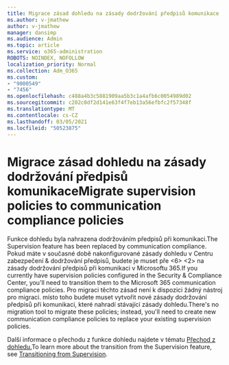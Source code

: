 ```yaml
---
title: Migrace zásad dohledu na zásady dodržování předpisů komunikace
ms.author: v-jmathew
author: v-jmathew
manager: dansimp
ms.audience: Admin
ms.topic: article
ms.service: o365-administration
ROBOTS: NOINDEX, NOFOLLOW
localization_priority: Normal
ms.collection: Adm_O365
ms.custom:
- "9000549"
- "7456"
ms.openlocfilehash: c488a4b3c5881909aa5b3c1a4afb6c0054989d02
ms.sourcegitcommit: c202c0df2d141e63f4f7eb13a56efbfc2f57348f
ms.translationtype: MT
ms.contentlocale: cs-CZ
ms.lasthandoff: 03/05/2021
ms.locfileid: "50523875"
---
```

# <a name="migrate-supervision-policies-to-communication-compliance-policies"></a><span data-ttu-id="7ef9a-102">Migrace zásad dohledu na zásady dodržování předpisů komunikace</span><span class="sxs-lookup"><span data-stu-id="7ef9a-102">Migrate supervision policies to communication compliance policies</span></span>

<span data-ttu-id="7ef9a-103">Funkce dohledu byla nahrazena dodržováním předpisů při komunikaci.</span><span class="sxs-lookup"><span data-stu-id="7ef9a-103">The Supervision feature has been replaced by communication compliance.</span></span> <span data-ttu-id="7ef9a-104">Pokud máte v současné době nakonfigurované zásady dohledu v Centru zabezpečení &amp; dodržování předpisů, budete je muset pře <6> <2> na zásady dodržování předpisů při komunikaci v Microsoftu 365.</span><span class="sxs-lookup"><span data-stu-id="7ef9a-104">If you currently have supervision policies configured in the Security & Compliance Center, you'll need to transition them to the Microsoft 365 communication compliance policies.</span></span> <span data-ttu-id="7ef9a-105">Pro migraci těchto zásad není k dispozici žádný nástroj pro migraci. místo toho budete muset vytvořit nové zásady dodržování předpisů při komunikaci, které nahradí stávající zásady dohledu.</span><span class="sxs-lookup"><span data-stu-id="7ef9a-105">There's no migration tool to migrate these policies; instead, you'll need to create new communication compliance policies to replace your existing supervision policies.</span></span>

<span data-ttu-id="7ef9a-106">Další informace o přechodu z funkce dohledu najdete v tématu [Přechod z dohledu.](https://go.microsoft.com/fwlink/?linkid=2128750)</span><span class="sxs-lookup"><span data-stu-id="7ef9a-106">To learn more about the transition from the Supervision feature, see [Transitioning from Supervision](https://go.microsoft.com/fwlink/?linkid=2128750).</span></span>
